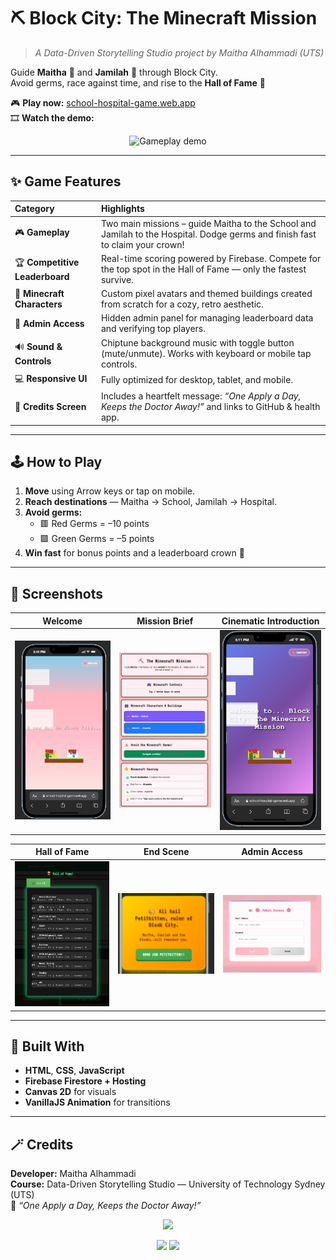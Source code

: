 # ⛏️ Block City: The Minecraft Mission
> *A Data-Driven Storytelling Studio project by Maitha Alhammadi (UTS)*

Guide **Maitha** 🏫 and **Jamilah** 🏥 through Block City.  
Avoid germs, race against time, and rise to the **Hall of Fame** 👑

🎮 **Play now:** [school-hospital-game.web.app](https://school-hospital-game.web.app)  
🎞️ **Watch the demo:**  
<p align="center"><img src="docs/media/gif.gif" width="720" alt="Gameplay demo"></p>

---

## ✨ Game Features

| Category | Highlights |
|:--|:--|
| 🎮 **Gameplay** | Two main missions – guide Maitha to the School and Jamilah to the Hospital. Dodge germs and finish fast to claim your crown! |
| 🏆 **Competitive Leaderboard** | Real-time scoring powered by Firebase. Compete for the top spot in the Hall of Fame — only the fastest survive. |
| 🧱 **Minecraft Characters** | Custom pixel avatars and themed buildings created from scratch for a cozy, retro aesthetic. |
| 🔐 **Admin Access** | Hidden admin panel for managing leaderboard data and verifying top players. |
| 🔊 **Sound & Controls** | Chiptune background music with toggle button (mute/unmute). Works with keyboard or mobile tap controls. |
| 💻 **Responsive UI** | Fully optimized for desktop, tablet, and mobile. |
| 🍎 **Credits Screen** | Includes a heartfelt message: *“One Apply a Day, Keeps the Doctor Away!”* and links to GitHub & health app. |

---

## 🕹️ How to Play
1. **Move** using Arrow keys or tap on mobile.  
2. **Reach destinations** — Maitha → School, Jamilah → Hospital.  
3. **Avoid germs:**  
   - 🟥 Red Germs = –10 points  
   - 🟩 Green Germs = –5 points  
4. **Win fast** for bonus points and a leaderboard crown 👑  

---

## 📸 Screenshots

| Welcome | Mission Brief | Cinematic Introduction |
|:--:|:--:|:--:|
| <img src="docs/media/scene_welcome.png" width="230"> | <img src="docs/media/home_page.png" width="230"> | <img src="docs/media/LastScene.png" width="230"> |

| Hall of Fame | End Scene | Admin Access |
|:--:|:--:|:--:|
| <img src="docs/media/hall_of_fame.png" width="230"> | <img src="docs/media/end_trophy.png" width="230"> | <img src="docs/media/admin_access.png" width="230"> |

---

## 🧠 Built With
- **HTML**, **CSS**, **JavaScript**
- **Firebase Firestore + Hosting**
- **Canvas 2D** for visuals
- **VanillaJS Animation** for transitions

---

## 🪄 Credits
**Developer:** Maitha Alhammadi  
**Course:** Data-Driven Storytelling Studio — University of Technology Sydney (UTS)  
💖 *“One Apply a Day, Keeps the Doctor Away!”*

<p align="center"><img src="docs/media/thankyou.png" width="500"></p>
<p align="center">
  <a href="https://school-hospital-game.web.app"><img src="https://img.shields.io/badge/Play_Game-ffb6c1?style=for-the-badge"></a>
  <a href="https://github.com/MaithaAlhammadi98/Visual_Studio_Game"><img src="https://img.shields.io/badge/Contribute_on_GitHub-212121?style=for-the-badge&logo=github"></a>
</p>
